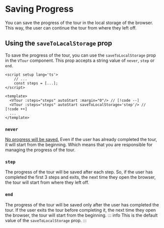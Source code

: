 # Saving Progress

You can save the progress of the tour in the local storage of the browser. This way, the user can continue the tour from where they left off.

## Using the `saveToLacalStorage` prop

To save the progress of the tour, you can use the `saveToLocalStorage` prop in the `VTour` component. This prop accepts a string value of `never`, `step` or `end`.

```vue
<script setup lang='ts'>
    // ...
    const steps = [...];
</script>

<template>
  <VTour :steps="steps" autoStart :margin="0"/> // [!code --]
  <VTour :steps="steps" autoStart saveToLocalStorage='step'/> // [!code ++]
  ...
</template>
```

### `never`
<u>No progress will be saved.</u> Even if the user has already completed the tour, it will start from the beginning. 
Which means that you are responsible for managing the progress of the tour.

### `step`
The progress of the tour will be saved after each step. So, if the user has completed the first 3 steps and exits, the next time they open the browser, the tour will start from where they left off.

### `end`
The progress of the tour will be saved only after the user has completed the tour. If the user exits the tour before completing it, the next time they open the browser, the tour will start from the beginning.
::: info
This is the default value of the `saveToLocalStorage` prop.
:::